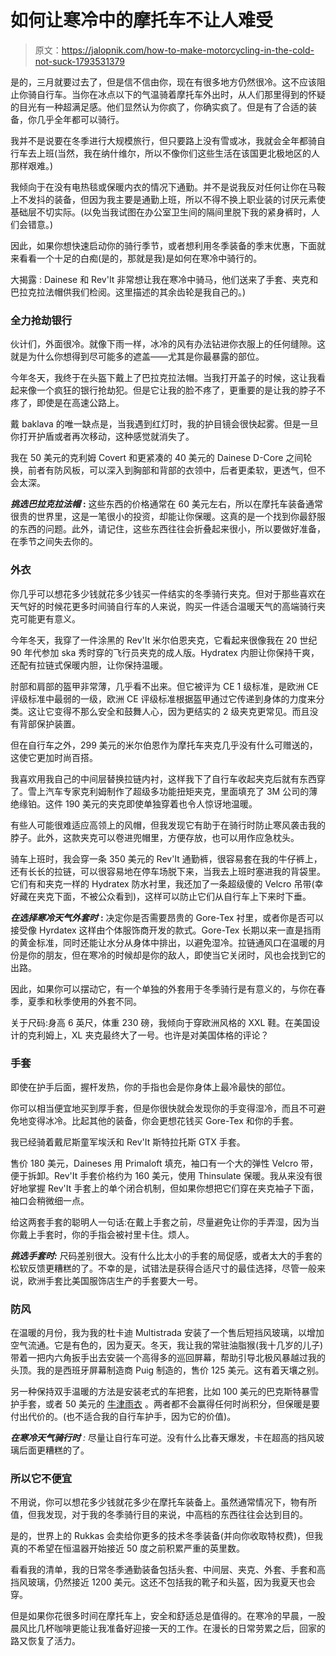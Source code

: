 # 如何让寒冷中的摩托车不让人难受

> 原文：<https://jalopnik.com/how-to-make-motorcycling-in-the-cold-not-suck-1793531379>

是的，三月就要过去了，但是信不信由你，现在有很多地方仍然很冷。这不应该阻止你骑自行车。当你在冰点以下的气温骑着摩托车外出时，从人们那里得到的怀疑的目光有一种超满足感。他们显然认为你疯了，你确实疯了。但是有了合适的装备，你几乎全年都可以骑行。



我并不是说要在冬季进行大规模旅行，但只要路上没有雪或冰，我就会全年都骑自行车去上班(当然，我在纳什维尔，所以不像你们这些生活在该国更北极地区的人那样艰难。)

我倾向于在没有电热毯或保暖内衣的情况下通勤。并不是说我反对任何让你在马鞍上不发抖的装备，但因为我主要是通勤上班，所以不得不换上职业装的讨厌元素使基础层不切实际。(以免当我试图在办公室卫生间的隔间里脱下我的紧身裤时，人们会错意。)

因此，如果你想快速启动你的骑行季节，或者想利用冬季装备的季末优惠，下面就来看看一个十足的白痴(是的，那就是我)是如何在寒冷中骑行的。

大揭露 : Dainese 和 Rev'It 非常想让我在寒冷中骑马，他们送来了手套、夹克和巴拉克拉法帽供我们检阅。这里描述的其余齿轮是我自己的。)

### **全力抢劫银行**

伙计们，外面很冷。就像下雨一样，冰冷的风有办法钻进你衣服上的任何缝隙。这就是为什么你想得到尽可能多的遮盖——尤其是你最暴露的部位。

今年冬天，我终于在头盔下戴上了巴拉克拉法帽。当我打开盖子的时候，这让我看起来像一个疯狂的银行抢劫犯。但是它让我的脸不疼了，更重要的是让我的脖子不疼了，即使是在高速公路上。

戴 baklava 的唯一缺点是，当我遇到红灯时，我的护目镜会很快起雾。但是一旦你打开护盾或者再次移动，这种感觉就消失了。

我在 50 美元的克利姆 Covert 和更紧凑的 40 美元的 Dainese D-Core 之间轮换，前者有防风板，可以深入到胸部和背部的衣领中，后者更柔软，更透气，但不会太深。

***挑选巴拉克拉法帽*** **:** 这些东西的价格通常在 60 美元左右，所以在摩托车装备通常很贵的世界里，这是一笔很小的投资，却能让你保暖。这真的是一个找到你最舒服的东西的问题。此外，请记住，这些东西往往会折叠起来很小，所以要做好准备，在季节之间失去你的。

### **外衣**

你几乎可以想花多少钱就花多少钱买一件结实的冬季骑行夹克。但对于那些喜欢在天气好的时候花更多时间骑自行车的人来说，购买一件适合温暖天气的高端骑行夹克可能更有意义。

今年冬天，我穿了一件涂黑的 Rev'It 米尔伯恩夹克，它看起来很像我在 20 世纪 90 年代参加 ska 秀时穿的飞行员夹克的成人版。Hydratex 内胆让你保持干爽，还配有拉链式保暖内胆，让你保持温暖。

肘部和肩部的盔甲非常薄，几乎看不出来。但它被评为 CE 1 级标准，是欧洲 CE 评级标准中最弱的一级，欧洲 CE 评级标准根据盔甲通过它传递到身体的力度来分类。这让它变得不那么安全和鼓舞人心，因为更结实的 2 级夹克更常见。而且没有背部保护装置。

但在自行车之外，299 美元的米尔伯恩作为摩托车夹克几乎没有什么可赠送的，这使它更加时尚百搭。

我喜欢用我自己的中间层替换拉链内衬，这样我下了自行车收起夹克后就有东西穿了。雪上汽车专家克利姆制作了超级多功能扭矩夹克，里面填充了 3M 公司的薄绝缘铂。这件 190 美元的夹克即使单独穿着也令人惊讶地温暖。

有些人可能很难适应高领上的风帽，但我发现它有助于在骑行时防止寒风袭击我的脖子。此外，这款夹克可以卷进兜帽里，方便存放，也可以用作应急枕头。

骑车上班时，我会穿一条 350 美元的 Rev'It 通勤裤，很容易套在我的牛仔裤上，还有长长的拉链，可以很容易地在停车场脱下来，当我去上班时塞进我的背袋里。它们有和夹克一样的 Hydratex 防水衬里，我还加了一条超级傻的 Velcro 吊带(幸好藏在夹克下面，不被公众看到)，这样可以防止它们从自行车上下来时下垂。

***在选择寒冷天气外套时*** **:** 决定你是否需要昂贵的 Gore-Tex 衬里，或者你是否可以接受像 Hyrdatex 这样由个体服饰商开发的款式。Gore-Tex 长期以来一直是挡雨的黄金标准，同时还能让水分从身体中排出，以避免湿冷。拉链通风口在温暖的月份是你的朋友，但在寒冷的时候却是你的敌人，即使当它关闭时，风也会找到它的出路。

因此，如果你可以摆动它，有一个单独的外套用于冬季骑行是有意义的，与你在春季，夏季和秋季使用的外套不同。

关于尺码:身高 6 英尺，体重 230 磅，我倾向于穿欧洲风格的 XXL 鞋。在美国设计的克利姆上，XL 夹克最终大了一号。也许是对美国体格的评论？

### **手套**

即使在护手后面，握杆发热，你的手指也会是你身体上最冷最快的部位。

你可以相当便宜地买到厚手套，但是你很快就会发现你的手变得湿冷，而且不可避免地变得冰冷。比起其他的装备，你会更想花钱买 Gore-Tex 和你的手套。

我已经骑着戴尼斯童军埃沃和 Rev'It 斯特拉托斯 GTX 手套。

售价 180 美元，Daineses 用 Primaloft 填充，袖口有一个大的弹性 Velcro 带，便于拆卸。Rev'It 手套价格约为 160 美元，使用 Thinsulate 保暖。我从来没有很好地掌握 Rev'It 手套上的单个闭合机制，但如果你想把它们穿在夹克袖子下面，袖口会稍微细一点。

给这两套手套的聪明人一句话:在戴上手套之前，尽量避免让你的手弄湿，因为当你戴上手套时，你的手指会被衬里卡住。烦人。

***挑选手套时:*** 尺码差别很大。没有什么比太小的手套的局促感，或者太大的手套的松软反馈更糟糕的了。不幸的是，试错法是获得合适尺寸的最佳选择，尽管一般来说，欧洲手套比美国服饰店生产的手套要大一号。

### **防风**

在温暖的月份，我为我的杜卡迪 Multistrada 安装了一个售后短挡风玻璃，以增加空气流通。它是有色的，因为夏天。冬天，我让我的常驻油脂猴(我十几岁的儿子)带着一把内六角扳手出去安装一个高得多的巡回屏幕，帮助引导北极风暴越过我的头顶。我的是西班牙屏幕制造商 Puig 制造的，售价 125 美元。这有着天壤之别。

另一种保持双手温暖的方法是安装老式的车把套，比如 100 美元的巴克斯特暴雪 护手套，或者 50 美元的 [牛津雨衣](http://oxford-products.com/us/products/RainSeal-Handlebar-Muffs.html) 。两者都不会赢得任何时尚积分，但保暖是要付出代价的。(也不适合我的自行车护手，因为它的价值)。

***在寒冷天气骑行时** :* 尽量让自行车可逆。没有什么比春天爆发，卡在超高的挡风玻璃后面更糟糕的了。

### **所以它不便宜**

不用说，你可以想花多少钱就花多少在摩托车装备上。虽然通常情况下，物有所值，但我发现，对于我的冬季骑行目的来说，中高档的东西往往会达到目的。

是的，世界上的 Rukkas 会卖给你更多的技术冬季装备(并向你收取特权费)，但我真的不希望在恒温器开始接近 50 度之前积累严重的英里数。

看看我的清单，我的日常冬季通勤装备包括头套、中间层、夹克、外套、手套和高挡风玻璃，仍然接近 1200 美元。这还不包括我的靴子和头盔，因为我夏天也会穿。

但是如果你花很多时间在摩托车上，安全和舒适总是值得的。在寒冷的早晨，一股晨风比几杯咖啡更能让我准备好迎接一天的工作。在漫长的日常劳累之后，回家的路又恢复了活力。